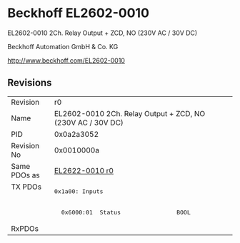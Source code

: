 # Beckhoff EL2602-0010

EL2602-0010 2Ch. Relay Output + ZCD, NO (230V AC / 30V DC)

Beckhoff Automation GmbH & Co. KG

http://www.beckhoff.com/EL2602-0010

## Revisions
<table>
<tr>
<td>Revision</td>
<td>r0</td>
</tr>
<tr>
<td>Name</td>
<td>EL2602-0010 2Ch. Relay Output + ZCD, NO (230V AC / 30V DC)</td>
</tr>
<tr>
<td>PID</td>
<td>0x0a2a3052</td>
</tr>
<tr>
<td>Revision No</td>
<td>0x0010000a</td>
</tr>
<tr>
<td>Same PDOs as</td>
<td><a href="EL2622-0010.md">EL2622-0010 r0</a></td>
</tr>
<tr>
<td rowspan=2 valign=top>TX PDOs</td>
<td><pre>0x1a00: Inputs</pre></td>
<td></td>
</tr>
<tr>
<td><pre>  0x6000:01  Status                BOOL</pre></td>
</tr>
<tr>
<td>RxPDOs</td>
<td></td>
</tr>
</table>
